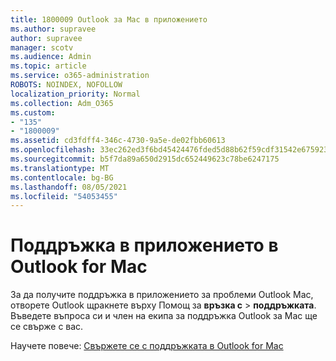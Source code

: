 ```yaml
---
title: 1800009 Outlook за Mac в приложението
ms.author: supravee
author: supravee
manager: scotv
ms.audience: Admin
ms.topic: article
ms.service: o365-administration
ROBOTS: NOINDEX, NOFOLLOW
localization_priority: Normal
ms.collection: Adm_O365
ms.custom:
- "135"
- "1800009"
ms.assetid: cd3fdff4-346c-4730-9a5e-de02fbb60613
ms.openlocfilehash: 33ec262ed3f6bd45424476fded5d88b62f59cdf31542e675923a030f1d6b8fa0
ms.sourcegitcommit: b5f7da89a650d2915dc652449623c78be6247175
ms.translationtype: MT
ms.contentlocale: bg-BG
ms.lasthandoff: 08/05/2021
ms.locfileid: "54053455"
---
```

# <a name="in-app-support-in-outlook-for-mac"></a>Поддръжка в приложението в Outlook for Mac

За да получите поддръжка в приложението за проблеми Outlook Mac, отворете Outlook щракнете върху Помощ за **връзка с** \> **поддръжката**. Въведете въпроса си и член на екипа за поддръжка Outlook за Mac ще се свърже с вас. 

Научете повече: [Свържете се с поддръжката в Outlook for Mac](https://support.office.com//article/d0410177-8e65-4487-93f7-206a3a3d71a8)